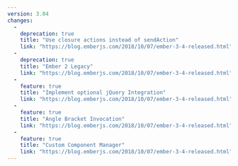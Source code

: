 ```yaml
---
version: 3.04
changes:
  -
    deprecation: true
    title: "Use closure actions instead of sendAction"
    link: "https://blog.emberjs.com/2018/10/07/ember-3-4-released.html"
  -
    deprecation: true
    title: "Ember 2 Legacy"
    link: "https://blog.emberjs.com/2018/10/07/ember-3-4-released.html"
  -
    feature: true
    title: "Implement optional jQuery Integration"
    link: "https://blog.emberjs.com/2018/10/07/ember-3-4-released.html"
  -
    feature: true
    title: "Angle Bracket Invocation"
    link: "https://blog.emberjs.com/2018/10/07/ember-3-4-released.html"
  -
    feature: true
    title: "Custom Component Manager"
    link: "https://blog.emberjs.com/2018/10/07/ember-3-4-released.html"
---
```

